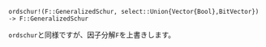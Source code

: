 ```
ordschur!(F::GeneralizedSchur, select::Union{Vector{Bool},BitVector}) -> F::GeneralizedSchur
```

`ordschur`と同様ですが、因子分解`F`を上書きします。
